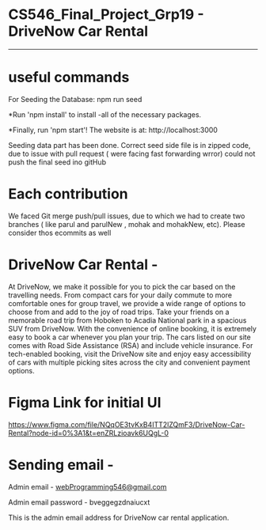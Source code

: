 # CS546_Final_Project_Grp19 - DriveNow Car Rental
*******************************
# useful commands 
For Seeding the Database: npm run seed

*Run 'npm install' to install -all of the necessary packages.

*Finally, run 'npm start'! The website is at: http://localhost:3000

Seeding data part has been done. Correct seed side file is in zipped code, due to issue with pull request ( were facing fast forwarding wrror) could not push the final seed ino gitHub

# Each contribution

We faced Git merge push/pull issues, due to which we had to create two branches ( like parul and parulNew , mohak and mohakNew, etc). Please consider thos ecommits as well


# DriveNow Car Rental - 
At DriveNow, we make it possible for you to pick the car based on the 
travelling needs. From compact cars for your daily commute to more 
comfortable ones for group travel, we provide a wide range of options to 
choose from and add to the joy of road trips. Take your friends on a 
memorable road trip from Hoboken to Acadia National park in a spacious 
SUV from DriveNow. 
With the convenience of online booking, it is extremely easy to book a car 
whenever you plan your trip. The cars listed on our site comes with Road 
Side Assistance (RSA) and include vehicle insurance. For tech-enabled 
booking, visit the DriveNow site and enjoy easy accessibility of cars with 
multiple picking sites across the city and convenient payment options. 


# Figma Link for initial UI
https://www.figma.com/file/NQqOE3tvKxB4ITT2lZQmF3/DriveNow-Car-Rental?node-id=0%3A1&t=enZRLzioavk6UQgL-0

# Sending email - 
Admin email - webProgramming546@gmail.com

Admin email password - bveggegzdnaiucxt 

This is the admin email address for DriveNow car rental application.





